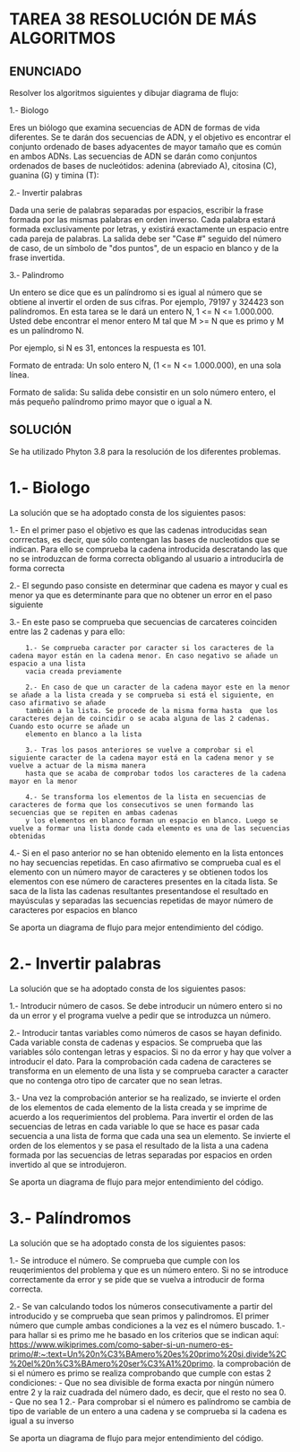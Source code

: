 # TAREA 38 RESOLUCIÓN DE MÁS ALGORITMOS

## ENUNCIADO

Resolver los algoritmos siguientes y dibujar diagrama de flujo:

1.- Biologo

Eres un biólogo que examina secuencias de ADN de formas de vida diferentes. Se te darán dos secuencias de ADN, y el objetivo es encontrar el 
conjunto ordenado de bases adyacentes de mayor tamaño que es común en ambos ADNs.
Las secuencias de ADN se darán como conjuntos ordenados de bases de nucleótidos: adenina (abreviado A), citosina (C), guanina (G) y timina (T):

2.- Invertir palabras

Dada una serie de palabras separadas por espacios, escribir la frase formada por las mismas palabras en orden inverso. Cada palabra estará formada exclusivamente por letras, 
y existirá exactamente un espacio entre cada pareja de palabras. La salida debe ser "Case #" seguido del número de caso, de un símbolo de "dos puntos", de un espacio en blanco 
y de la frase invertida.

3.- Palindromo

Un entero se dice que es un palíndromo si es igual al número que se obtiene al invertir el orden de sus cifras. Por ejemplo, 79197 y 324423 son palíndromos. 
En esta tarea se le dará un entero N, 1 <= N <= 1.000.000. Usted debe encontrar el menor entero M tal que M >= N que es primo y M es un palíndromo N.

Por ejemplo, si N es 31, entonces la respuesta es 101.

Formato de entrada:
Un solo entero N, (1 <= N <= 1.000.000), en una sola línea.

Formato de salida:
Su salida debe consistir en un solo número entero, el más pequeño palíndromo primo mayor que o igual a N.

## SOLUCIÓN

Se ha utilizado Phyton 3.8 para la resolución de los diferentes problemas. 

# 1.- Biologo

La solución que se ha adoptado consta de los siguientes pasos:

1.- En el primer paso el objetivo es que las cadenas introducidas sean corrrectas, es decir, que sólo contengan las bases de nucleotidos que se indican. Para ello
se comprueba la cadena introducida descratando las que no se introduzcan de forma correcta obligando al usuario a introducirla de forma correcta

2.- El segundo paso consiste en determinar que cadena es mayor y cual es menor ya que es determinante para que no obtener un error en el paso siguiente

3.- En este paso se comprueba que secuencias de carcateres coinciden entre las 2 cadenas y para ello:

        1.- Se comprueba caracter por caracter si los caracteres de la cadena mayor están en la cadena menor. En caso negativo se añade un espacio a una lista
        vacia creada previamente
        
        2.- En caso de que un caracter de la cadena mayor este en la menor se añade a la lista creada y se comprueba si está el siguiente, en caso afirmativo se añade 
        también a la lista. Se procede de la misma forma hasta  que los caracteres dejan de coincidir o se acaba alguna de las 2 cadenas. Cuando esto ocurre se añade un 
        elemento en blanco a la lista
        
        3.- Tras los pasos anteriores se vuelve a comprobar si el siguiente caracter de la cadena mayor está en la cadena menor y se vuelve a actuar de la misma manera 
        hasta que se acaba de comprobar todos los caracteres de la cadena mayor en la menor
        
        4.- Se transforma los elementos de la lista en secuencias de caracteres de forma que los consecutivos se unen formando las secuencias que se repiten en ambas cadenas
        y los elementos en blanco forman un espacio en blanco. Luego se vuelve a formar una lista donde cada elemento es una de las secuencias obtenidas
        
 4.- Si en el paso anterior no se han obtenido elemento en la lista entonces no hay secuencias repetidas.
 En caso afirmativo se comprueba cual es el elemento con un número mayor de caracteres y se obtienen todos los elementos con ese número de caracteres presentes en la citada
 lista. Se saca de la lista las cadenas resultantes presentandose el resultado en mayúsculas y separadas las secuencias repetidas de mayor número de caracteres por espacios
 en blanco
         
Se aporta un diagrama de flujo para mejor entendimiento del código. 

# 2.- Invertir palabras

La solución que se ha adoptado consta de los siguientes pasos:

1.- Introducir número de casos. Se debe introducir un número entero si no da un error y el programa vuelve a pedir que se introduzca un número.

2.- Introducir tantas variables como números de casos se hayan definido. Cada variable consta de cadenas y espacios. Se comprueba que las variables sólo contengan letras y espacios. Si no da error y hay que volver a introducir el dato. Para la comprobación cada cadena de caracteres se transforma en un elemento de una lista y se comprueba caracter a caracter que no contenga otro tipo de carcater que no sean letras.

3.- Una vez la comprobación anterior se ha realizado, se invierte el orden de los elementos de cada elemento de la lista creada y se imprime de acuerdo a los requerimientos del problema. Para invertir el orden de las secuencias de letras en cada variable lo que se hace es pasar cada secuencia a una lista de forma que cada una sea un elemento. Se invierte el orden de los elementos y se pasa el resultado de la lista a una cadena formada por las secuencias de letras separadas por espacios en orden invertido al que se introdujeron.

Se aporta un diagrama de flujo para mejor entendimiento del código.

# 3.- Palíndromos

La solución que se ha adoptado consta de los siguientes pasos:

1.- Se introduce el número. Se comprueba que cumple con los reuqerimientos del problema y que es un número entero. Si no se introduce correctamente da error y se pide que se vuelva a introducir de forma correcta.

2.- Se van calculando todos los números consecutivamente a partir del introducido y se comprueba que sean primos y palindromos. El primer número que cumple ambas condiciones a la vez es el número buscado.
        1.- para hallar si es primo me he basado en los criterios que se indican aquí:
        https://www.wikiprimes.com/como-saber-si-un-numero-es-primo/#:~:text=Un%20n%C3%BAmero%20es%20primo%20si,divide%2C%20el%20n%C3%BAmero%20ser%C3%A1%20primo.
        la comprobación de si el número es primo se realiza comprobando que cumple con estas 2 condiciones:
                - Que no sea divisible de forma exacta por ningún número entre 2 y la raiz cuadrada del número dado, es decir, que el resto no sea 0.
                - Que no sea 1
        2.- Para comprobar si el número es palíndromo se cambia de tipo de variable de un entero a una cadena y se comprueba si la cadena es igual a su inverso

Se aporta un diagrama de flujo para mejor entendimiento del código.






